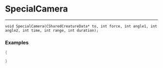# SpecialCamera
---
```
void SpecialCamera(CSharedCreatureData* to, int force, int angle1, int angle2, int time, int range, int duration);
```

### Examples
```cpp - C++
{

}
```
